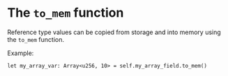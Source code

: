 # The `to_mem` function

Reference type values can be copied from storage and into memory using the `to_mem` function.

Example:

```fe,ignore
let my_array_var: Array<u256, 10> = self.my_array_field.to_mem()
```
